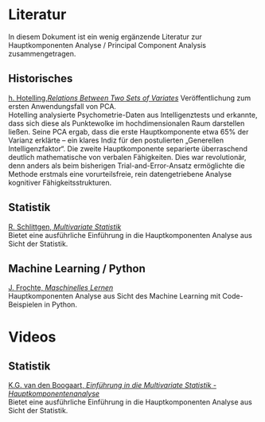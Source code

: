 # Literatur
In diesem Dokument ist ein wenig ergänzende Literatur zur Hauptkomponenten Analyse / Principal Component Analysis zusammengetragen.

## Historisches
[h. Hotelling,*Relations Between Two Sets of Variates*](https://doi.org/10.2307/2333955) 
Veröffentlichung zum ersten Anwendungsfall von PCA.  
Hotelling analysierte Psychometrie-Daten aus Intelligenztests und erkannte, dass sich diese als Punktewolke im hochdimensionalen Raum darstellen ließen. Seine PCA ergab, dass die erste Hauptkomponente etwa 65% der Varianz erklärte – ein klares Indiz für den postulierten „Generellen Intelligenzfaktor“. Die zweite Hauptkomponente separierte überraschend deutlich mathematische von verbalen Fähigkeiten. Dies war revolutionär, denn anders als beim bisherigen Trial-and-Error-Ansatz ermöglichte die Methode erstmals eine vorurteilsfreie, rein datengetriebene Analyse kognitiver Fähigkeitsstrukturen.

## Statistik
[R. Schlittgen, *Multivariate Statistik*](https://doi.org/10.1524/9783486710564)  
Bietet eine ausführliche Einführung in die Hauptkomponenten Analyse aus Sicht der Statistik.

## Machine Learning / Python
[J. Frochte, *Maschinelles Lernen*](https://www.hanser-elibrary.com/doi/book/10.3139/9783446463554)  
Hauptkomponenten Analyse aus Sicht des Machine Learning mit Code-Beispielen in Python.

# Videos

## Statistik
[K.G. van den Boogaart, *Einführung in die Multivariate Statistik - Hauptkomponentenanalyse*](https://video.tu-freiberg.de/video/ss2020-angewandte-statistik-ii-vorlesung-5-hauptkomponentenanalyse/6286ac9a4a0c91c25179f7d62c3613e2)  
Bietet eine ausführliche Einführung in die Hauptkomponenten Analyse aus Sicht der Statistik.
